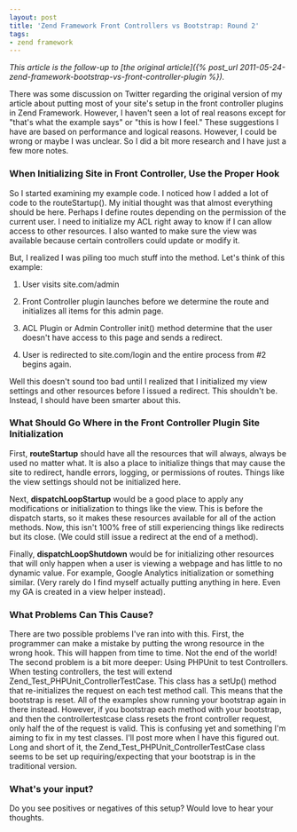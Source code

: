 ```yaml
---
layout: post
title: 'Zend Framework Front Controllers vs Bootstrap: Round 2'
tags:
- zend framework
---
```

_This article is the follow-up to [the original article]({% post_url 2011-05-24-zend-framework-bootstrap-vs-front-controller-plugin %})._

There was some discussion on Twitter regarding the original version of my article about putting most of your site's setup in the front controller plugins in Zend Framework.  However, I haven't seen a lot of real reasons except for "that's what the example says" or "this is how I feel."  These suggestions I have are based on performance and logical reasons.  However, I could be wrong or maybe I was unclear. So I did a bit more research and I have just a few more notes.

### When Initializing Site in Front Controller, Use the Proper Hook

So I started examining my example code.  I noticed how I added a lot of code to the routeStartup().  My initial thought was that almost everything should be here.  Perhaps I define routes depending on the permission of the current user.  I need to initialize my ACL right away to know if I can allow access to other resources.  I also wanted to make sure the view was available because certain controllers could update or modify it.

But, I realized I was piling too much stuff into the method.  Let's think of this example:

  1. User visits site.com/admin

  2. Front Controller plugin launches before we determine the route and initializes all items for this admin page.

  3. ACL Plugin or Admin Controller init() method determine that the user doesn't have access to this page and sends a redirect.

  4. User is redirected to site.com/login and the entire process from #2 begins again.

Well this doesn't sound too bad until I realized that I initialized my view settings and other resources before I issued a redirect.  This shouldn't be.  Instead, I should have been smarter about this.  

### What Should Go Where in the Front Controller Plugin Site Initialization

First, **routeStartup** should have all the resources that will always, always be used no matter what.  It is also a place to initialize things that may cause the site to redirect, handle errors, logging, or permissions of routes.  Things like the view settings should not be initialized here.

Next, **dispatchLoopStartup** would be a good place to apply any modifications or initialization to things like the view.  This is before the dispatch starts, so it makes these resources available for all of the action methods.  Now, this isn't 100% free of still experiencing things like redirects but its close. (We could still issue a redirect at the end of a method).

Finally, **dispatchLoopShutdown** would be for initializing other resources that will only happen when a user is viewing a webpage and has little to no dynamic value.  For example, Google Analytics initialization or something similar.  (Very rarely do I find myself actually putting anything in here.  Even my GA is created in a view helper instead).

### What Problems Can This Cause?

There are two possible problems I've ran into with this.  First, the programmer can make a mistake by putting the wrong resource in the wrong hook.  This will happen from time to time.  Not the end of the world!  The second problem is a bit more deeper: Using PHPUnit to test Controllers.  When testing controllers, the test will extend Zend_Test_PHPUnit_ControllerTestCase.  This class has a setUp() method that re-initializes the request on each test method call.  This means that the bootstrap is reset.  All of the examples show running your bootstrap again in there instead.  However, if you bootstrap each method with your bootstrap, and then the controllertestcase class resets the front controller request, only half the of the request is valid.  This is confusing yet and something I'm aiming to fix in my test classes.  I'll post more when I have this figured out.  Long and short of it, the Zend_Test_PHPUnit_ControllerTestCase class seems to be set up requiring/expecting that your bootstrap is in the traditional version.

### What's your input?

Do you see positives or negatives of this setup?  Would love to hear your thoughts. 

